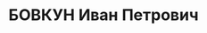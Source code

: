 ---
title: БОВКУН Иван Петрович
description: 'воентехник 2 ранга, лаборант 11 армейской разведовательной АЭ ХВО.

  ВКВС - 08.01.1938, ВМН. Расстрелян 09.01.1938, Харьков'
---